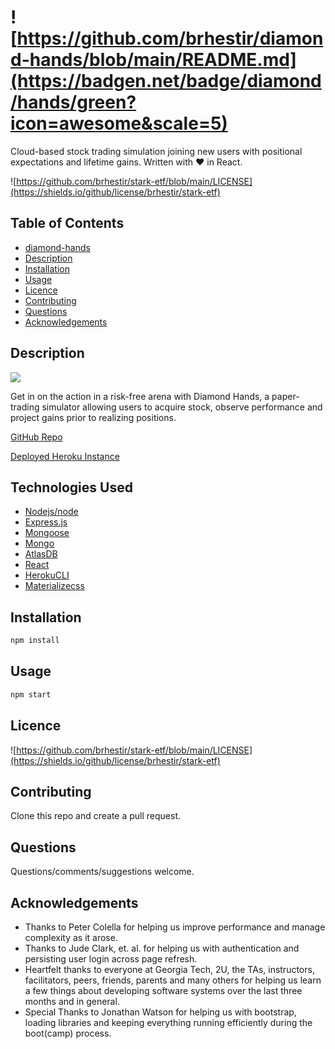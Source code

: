 # ![https://github.com/brhestir/diamond-hands/blob/main/README.md](https://badgen.net/badge/diamond/hands/green?icon=awesome&scale=5)

Cloud-based stock trading simulation joining new users with positional expectations and lifetime gains. Written with ❤️ in React.

![https://github.com/brhestir/stark-etf/blob/main/LICENSE](https://shields.io/github/license/brhestir/stark-etf)

## Table of Contents

- [diamond-hands](#diamond-hands)
- [Description](#description)
- [Installation](#installation)
- [Usage](#usage)
- [Licence](#licence)
- [Contributing](#contributing)
- [Questions](#questions)
- [Acknowledgements](#acknowledgements)

## Description

![](./assets/images/diamond-hands.png)

Get in on the action in a risk-free arena with Diamond Hands, a paper-trading simulator allowing users to acquire stock, observe performance and project gains prior to realizing positions.

[GitHub Repo](https://github.com/brhestir/diamond-hands)

[Deployed Heroku Instance](https://serene-bastion-85058.herokuapp.com/)

## Technologies Used

- [Nodejs/node](https://github.com/nodejs/node)
- [Express.js](https://github.com/expressjs/express)
- [Mongoose](https://github.com/Automattic/mongoose)
- [Mongo](https://github.com/mongodb/mongo)
- [AtlasDB](https://github.com/palantir/atlasdb)
- [React](https://github.com/facebook/react)
- [HerokuCLI](https://github.com/heroku/cli)
- [Materializecss](https://github.com/dogfalo/materialize)

## Installation

```bash
npm install
```

## Usage

```bash
npm start
```

## Licence

![https://github.com/brhestir/stark-etf/blob/main/LICENSE](https://shields.io/github/license/brhestir/stark-etf)

## Contributing

Clone this repo and create a pull request.

## Questions

Questions/comments/suggestions welcome.

## Acknowledgements

- Thanks to Peter Colella for helping us improve performance and manage complexity as it arose.
- Thanks to Jude Clark, et. al. for helping us with authentication and persisting user login across page refresh.
- Heartfelt thanks to everyone at Georgia Tech, 2U, the TAs, instructors, facilitators, peers, friends, parents and many others for helping us learn a few things about developing software systems over the last three months and in general.
- Special Thanks to Jonathan Watson for helping us with bootstrap, loading libraries and keeping everything running efficiently during the boot(camp) process.
